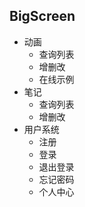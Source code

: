 ## BigScreen
- 动画
    - 查询列表
    - 增删改
    - 在线示例
- 笔记
    - 查询列表
    - 增删改
- 用户系统
    - 注册
    - 登录
    - 退出登录
    - 忘记密码
    - 个人中心